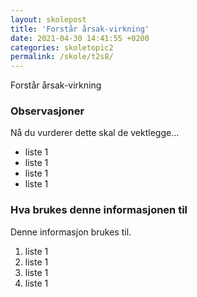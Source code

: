 ```yaml
---
layout: skolepost
title: 'Forstår årsak-virkning'
date: 2021-04-30 14:41:55 +0200
categories: skoletopic2
permalink: /skole/t2s8/
---
```


Forstår årsak-virkning

### Observasjoner

Nå du vurderer dette skal de vektlegge...

- liste 1
- liste 1
- liste 1
- liste 1

### Hva brukes denne informasjonen til

Denne informasjon brukes til.

1. liste 1
2. liste 1
3. liste 1
4. liste 1
